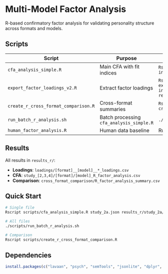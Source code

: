 # Multi-Model Factor Analysis

R-based confirmatory factor analysis for validating personality structure across formats and models.

## Scripts

| Script | Purpose                   | Usage |
|---|---------------------------|---|
| `cfa_analysis_simple.R` | Main CFA with fit indices | `Rscript cfa_analysis_simple.R input.json output_dir/` |
| `export_factor_loadings_v2.R` | Extract factor loadings   | `Rscript export_factor_loadings_v2.R --input_dir dir/ --out_csv results.csv` |
| `create_r_cross_format_comparison.R` | Cross-format summaries    | `Rscript create_r_cross_format_comparison.R` |
| `run_batch_r_analysis.sh` | Batch processing `cfa_analysis_simple.R`      | `./run_batch_r_analysis.sh` |
| `human_factor_analysis.R` | Human data baseline       | Run interactively |

## Results

All results in `results_r/`:
- **Loadings**: `loadings/[format]__[model]__*_loadings.csv`
- **CFA**: `study_[2,3,4]/[format]/[model]_R_factor_analysis.csv`
- **Comparison**: `cross_format_comparison/R_factor_analysis_summary.csv`

## Quick Start

```bash
# Single file
Rscript scripts/cfa_analysis_simple.R study_2a.json results_r/study_2a/

# All files
./scripts/run_batch_r_analysis.sh

# Comparison
Rscript scripts/create_r_cross_format_comparison.R
```

## Dependencies

```r
install.packages(c("lavaan", "psych", "semTools", "jsonlite", "dplyr", "readr"))
```